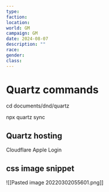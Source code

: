 ```yaml
---
type: 
faction: 
location: 
world: GM
campaign: GM
date: 2024-08-07
description: ""
race: 
gender: 
class: 
---
```

# Quartz commands

cd documents/dnd/quartz

npx quartz sync

## Quartz hosting
Cloudflare
Apple Login


## css image snippet

<span class="rightimg"><span class="smallimg"> ![[Pasted image 20220302055601.png]]</span></span>
